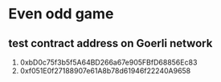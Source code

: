 # Even odd game

## test contract address on Goerli network

1. 0xbD0c75f3b5f5A64BD266a67e905FBfD68856Ec83
2. 0xf051E0f27188907e61A8b78d61946f22240A9658